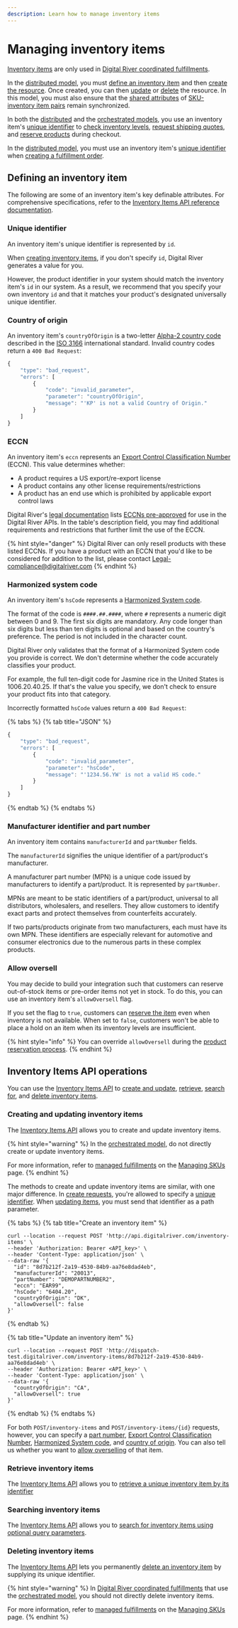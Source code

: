 ```yaml
---
description: Learn how to manage inventory items
---
```


# Managing inventory items

[Inventory items](https://www.digitalriver.com/docs/digital-river-api-reference/#tag/Inventory-items) are only used in [Digital River coordinated fulfillments](../integration-options/checkouts/handling-digital-river-coordinated-fulfillments/).

In the [distributed model](../integration-options/checkouts/handling-digital-river-coordinated-fulfillments/#distributed-model), you must [define an inventory item](managing-inventory.md#defining-an-inventory-item) and then [create the resource](managing-inventory.md#creating-and-updating-inventory-items). Once created, you can then [update](managing-inventory.md#creating-and-updating-inventory-items) or [delete](managing-inventory.md#deleting-inventory-items) the resource. In this model, you must also ensure that the [shared attributes](common-attributes.md#shared-attributes) of [SKU-inventory item pairs](common-attributes.md) remain synchronized.

In both the [distributed](../integration-options/checkouts/handling-digital-river-coordinated-fulfillments/#distributed-model) and the [orchestrated models](../integration-options/checkouts/handling-digital-river-coordinated-fulfillments/#orchestrated-model), you use an inventory item's [unique identifier](managing-inventory.md#unique-identifier) to [check inventory levels](../integration-options/checkouts/handling-digital-river-coordinated-fulfillments/checking-inventory-levels.md), [request shipping quotes](../integration-options/checkouts/handling-digital-river-coordinated-fulfillments/using-shipping-quotes.md#requesting-shipping-quotes), and [reserve products](../integration-options/checkouts/handling-digital-river-coordinated-fulfillments/reserving-inventory-items.md) during checkout.

In the [distributed model](../integration-options/checkouts/handling-digital-river-coordinated-fulfillments/#distributed-model), you must use an inventory item's [unique identifier](managing-inventory.md#unique-identifier) when [creating a fulfillment order](../integration-options/checkouts/handling-digital-river-coordinated-fulfillments/global-fulfillments.md#creating-a-fulfillment-order).

## Defining an inventory item

The following are some of an inventory item's key definable attributes. For comprehensive specifications, refer to the [Inventory Items API reference documentation](https://www.digitalriver.com/docs/digital-river-api-reference/#tag/Inventory-items).

### Unique identifier

An inventory item's unique identifier is represented by `id`.

When [creating inventory items](managing-inventory.md#creating-and-updating-inventory-items), if you don't specify `id`, Digital River generates a value for you.

However, the product identifier in your system should match the inventory item's `id` in our system. As a result, we recommend that you specify your own inventory `id` and that it matches your product's designated universally unique identifier.

### Country of origin

An inventory item's `countryOfOrigin` is a two-letter [Alpha-2 country code](https://www.iban.com/country-codes) described in the [ISO 3166](https://www.iso.org/iso-3166-country-codes.html) international standard. Invalid country codes return a `400 Bad Request`:

```javascript
{
    "type": "bad_request",
    "errors": [
        {
            "code": "invalid_parameter",
            "parameter": "countryOfOrigin",
            "message": "'KP' is not a valid Country of Origin."
        }
    ]
}
```

### ECCN

An inventory item's `eccn` represents an [Export Control Classification Number](https://www.bis.doc.gov/index.php/licensing/commerce-control-list-classification/export-control-classification-number-eccn) (ECCN). This value determines whether:

* A product requires a US export/re-export license
* A product contains any other license requirements/restrictions
* A product has an end use which is prohibited by applicable export control laws

Digital River's [legal documentation](https://www.digitalriver.com/legal-information/) lists [ECCNs pre-approved](https://www.digitalriver.com/legal-other/approved-eccns/) for use in the Digital River APIs. In the table's description field, you may find additional requirements and restrictions that further limit the use of the ECCN.

{% hint style="danger" %}
Digital River can only resell products with these listed ECCNs. If you have a product with an ECCN that you'd like to be considered for addition to the list, please contact [Legal-compliance@digitalriver.com](mailto:Legal-compliance@digitalriver.com)
{% endhint %}

### Harmonized system code

An inventory item's `hsCode` represents a [Harmonized System code](https://www.trade.gov/harmonized-system-hs-codes).

The format of the code is `####.##.####`, where `#` represents a numeric digit between 0 and 9. The first six digits are mandatory. Any code longer than six digits but less than ten digits is optional and based on the country's preference. The period is not included in the character count.

Digital River only validates that the format of a Harmonized System code you provide is correct. We don't determine whether the code accurately classifies your product.

For example, the full ten-digit code for Jasmine rice in the United States is 1006.20.40.25. If that's the value you specify, we don't check to ensure your product fits into that category.

Incorrectly formatted `hsCode` values return a `400 Bad Request`:

{% tabs %}
{% tab title="JSON" %}
```javascript
{
    "type": "bad_request",
    "errors": [
        {
            "code": "invalid_parameter",
            "parameter": "hsCode",
            "message": "'1234.56.YW' is not a valid HS code."
        }
    ]
}
```
{% endtab %}
{% endtabs %}

### Manufacturer identifier and part number

An inventory item contains `manufacturerId` and `partNumber` fields.

The `manufacturerId` signifies the unique identifier of a part/product's manufacturer.

A manufacturer part number (MPN) is a unique code issued by manufacturers to identify a part/product. It is represented by `partNumber`.

MPNs are meant to be static identifiers of a part/product, universal to all distributors, wholesalers, and resellers. They allow customers to identify exact parts and protect themselves from counterfeits accurately.

If two parts/products originate from two manufacturers, each must have its own MPN. These identifiers are especially relevant for automotive and consumer electronics due to the numerous parts in these complex products.

### Allow oversell

You may decide to build your integration such that customers can reserve out-of-stock items or pre-order items not yet in stock. To do this, you can use an inventory item's `allowOversell` flag.

If you set the flag to `true`, customers can [reserve the item](../integration-options/checkouts/handling-digital-river-coordinated-fulfillments/reserving-inventory-items.md) even when inventory is not available. When set to `false`, customers won't be able to place a hold on an item when its inventory levels are insufficient.

{% hint style="info" %}
You can override `allowOversell` during the [product reservation process](../integration-options/checkouts/handling-digital-river-coordinated-fulfillments/reserving-inventory-items.md).
{% endhint %}

## Inventory Items API operations

You can use the [Inventory Items API](https://www.digitalriver.com/docs/digital-river-api-reference/#tag/Inventory-items) to [create and update](managing-inventory.md#creating-and-updating-inventory-items), [retrieve](https://www.digitalriver.com/docs/digital-river-api-reference/#operation/retrieveInventoryItems), [search for](https://www.digitalriver.com/docs/digital-river-api-reference/#operation/listInventoryItems), and [delete inventory items](https://www.digitalriver.com/docs/digital-river-api-reference/#operation/deleteInventoryItems).

### Creating and updating inventory items

The [Inventory Items API](https://www.digitalriver.com/docs/digital-river-api-reference/#tag/Inventory-items) allows you to create and update inventory items.

{% hint style="warning" %}
In the [orchestrated model](../integration-options/checkouts/handling-digital-river-coordinated-fulfillments/#orchestrated-model), do not directly create or update inventory items.

For more information, refer to [managed fulfillments](creating-and-updating-skus.md#managed-fulfillments) on the [Managing SKUs](creating-and-updating-skus.md) page.
{% endhint %}

The methods to create and update inventory items are similar, with one major difference. In [create requests](https://www.digitalriver.com/docs/digital-river-api-reference/#operation/createInventoryItems), you're allowed to specify a [unique identifier](common-attributes.md#unique-identifier). When [updating items](https://www.digitalriver.com/docs/digital-river-api-reference/#operation/updateInventoryItems), you must send that identifier as a path parameter.

{% tabs %}
{% tab title="Create an inventory item" %}
```
curl --location --request POST 'http://api.digitalriver.com/inventory-items' \
--header 'Authorization: Bearer <API_key>' \
--header 'Content-Type: application/json' \
--data-raw '{
  "id": "8d7b212f-2a19-4530-84b9-aa76e8dad4eb",
  "manufacturerId": "20013",
  "partNumber": "DEMOPARTNUMBER2",
  "eccn": "EAR99",
  "hsCode": "6404.20",
  "countryOfOrigin": "DK",
  "allowOversell": false
}'
```
{% endtab %}

{% tab title="Update an inventory item" %}
```
curl --location --request POST 'http://dispatch-test.digitalriver.com/inventory-items/8d7b212f-2a19-4530-84b9-aa76e8dad4eb' \
--header 'Authorization: Bearer <API_key>' \
--header 'Content-Type: application/json' \
--data-raw '{
  "countryOfOrigin": "CA",
  "allowOversell": true
}'
```
{% endtab %}
{% endtabs %}

For both `POST/inventory-items` and `POST/inventory-items/{id}` requests, however, you can specify a [part number](managing-inventory.md#manufacturer-identifier-and-part-number), [Export Control Classification Number](managing-inventory.md#eccn), [Harmonized System code](managing-inventory.md#harmonized-system-code), and [country of origin](managing-inventory.md#country-of-origin). You can also tell us whether you want to [allow overselling](managing-inventory.md#allow-oversell) of that item.

### Retrieve inventory items

The [Inventory Items API](https://www.digitalriver.com/docs/digital-river-api-reference/#tag/Inventory-items) allows you to [retrieve a unique inventory item by its identifier](https://www.digitalriver.com/docs/digital-river-api-reference/#operation/retrieveInventoryItems)

### Searching inventory items

The [Inventory Items API](https://www.digitalriver.com/docs/digital-river-api-reference/#tag/Inventory-items) allows you to [search for inventory items using optional query parameters](https://www.digitalriver.com/docs/digital-river-api-reference/#operation/listInventoryItems).

### Deleting inventory items

The [Inventory Items API](https://www.digitalriver.com/docs/digital-river-api-reference/#tag/Inventory-items) lets you permanently [delete an inventory item](https://www.digitalriver.com/docs/digital-river-api-reference/#operation/deleteInventoryItems) by supplying its unique identifier.

{% hint style="warning" %}
In [Digital River coordinated fulfillments](../integration-options/checkouts/handling-digital-river-coordinated-fulfillments/) that use the [orchestrated model](../integration-options/checkouts/handling-digital-river-coordinated-fulfillments/#orchestrated-model), you should not directly delete inventory items.

For more information, refer to [managed fulfillments](creating-and-updating-skus.md#managed-fulfillments) on the [Managing SKUs](creating-and-updating-skus.md) page.
{% endhint %}
